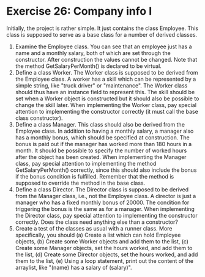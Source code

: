 ﻿# Exercise 26: Company info I

Initially, the project is rather simple. It just contains the class Employee. 
This class is supposed to serve as a base class for a number of derived classes.

  1. Examine the Employee class. You can see that an employee just has a name 
     and a monthly salary, both of which are set through the constructor. 
	 After construction the values cannot be changed. Note that the method 
	 GetSalaryPerMonth() is declared to be virtual.
  2. Define a class Worker. The Worker class is supposed to be derived from 
     the Employee class. A worker has a skill which can be represented by a 
	 simple string, like "truck driver" or "maintenance". The Worker class 
	 should thus have an instance field to represent this. The skill should 
	 be set when a Worker object is constructed but it should also be possible 
	 to change the skill later. When implementing the Worker class, pay 
	 special attention to implementing the constructor correctly (it must 
	 call the base class constructor).
  3. Define a class Manager. This class should also be derived from the 
     Employee class. In addition to having a monthly salary, a manager also 
	 has a monthly bonus, which should be specified at construction. The bonus 
	 is paid out if the manager has worked more than 180 hours in a month. 
	 It should be possible to specify the number of worked hours after the 
	 object has been created. When implementing the Manager class, pay special 
	 attention to implementing the method GetSalaryPerMonth() correctly, since 
	 this should also include the bonus if the bonus condition is fulfilled. 
	 Remember that the method is supposed to override the method in the base 
	 class.
  4. Define a class Director. The Director class is supposed to be derived 
     from the Manager class, i.e., not the Employee class. A director is just 
	 a manager who has a fixed monthly bonus of 20000. The condition for 
	 triggering the bonus is the same as for a manager. When implementing the 
	 Director class, pay special attention to implementing the constructor 
	 correctly. Does the class need anything else than a constructor?
  5. Create a test of the classes as usual with a runner class. More 
     specifically, you should (a) Create a list which can hold Employee 
	 objects, (b) Create some Worker objects and add them to the list, (c) 
	 Create some Manager objects, set the hours worked, and add them to the 
	 list, (d) Create some Director objects, set the hours worked, and add 
	 them to the list, (e) Using a loop statement, print out the content of 
	 the arraylist, like "(name) has a salary of (salary)".